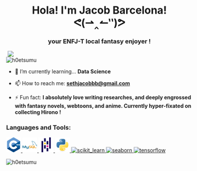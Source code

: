 <h1 align="center">Hola! I'm Jacob Barcelona! ᕙ(⇀‸↼‶)ᕗ </h1>
<h3 align="center">your ENFJ-T local fantasy enjoyer !</h3>

<img align="right" width="500" src="https://qph.cf2.quoracdn.net/main-qimg-6ac854a953f07cb8df10b6a6bffc3759">

<p align="left"> <img src="https://komarev.com/ghpvc/?username=h0etsumu&label=Profile%20views&color=0e75b6&style=flat" alt="h0etsumu" /> </p>

- 🌱 I’m currently learning... **Data Science**

- 📫 How to reach me: **sethjacobbb@gmail.com**

- ⚡ Fun fact: **I absolutely love writing researches, and deeply engrossed with fantasy novels, webtoons, and anime. Currently hyper-fixated on collecting Hirono !**

<h3 align="left">Languages and Tools:</h3>

<p align="left"> <a href="https://www.w3schools.com/cpp/" target="_blank" rel="noreferrer"> <img src="https://raw.githubusercontent.com/devicons/devicon/master/icons/cplusplus/cplusplus-original.svg" alt="cplusplus" width="40" height="40"/> </a> <a href="https://www.mysql.com/" target="_blank" rel="noreferrer"> <img src="https://raw.githubusercontent.com/devicons/devicon/master/icons/mysql/mysql-original-wordmark.svg" alt="mysql" width="40" height="40"/> </a> <a href="https://pandas.pydata.org/" target="_blank" rel="noreferrer"> <img src="https://raw.githubusercontent.com/devicons/devicon/2ae2a900d2f041da66e950e4d48052658d850630/icons/pandas/pandas-original.svg" alt="pandas" width="40" height="40"/> </a> <a href="https://www.python.org" target="_blank" rel="noreferrer"> <img src="https://raw.githubusercontent.com/devicons/devicon/master/icons/python/python-original.svg" alt="python" width="40" height="40"/> </a> <a href="https://scikit-learn.org/" target="_blank" rel="noreferrer"> <img src="https://upload.wikimedia.org/wikipedia/commons/0/05/Scikit_learn_logo_small.svg" alt="scikit_learn" width="40" height="40"/> </a> <a href="https://seaborn.pydata.org/" target="_blank" rel="noreferrer"> <img src="https://seaborn.pydata.org/_images/logo-mark-lightbg.svg" alt="seaborn" width="40" height="40"/> </a> <a href="https://www.tensorflow.org" target="_blank" rel="noreferrer"> <img src="https://www.vectorlogo.zone/logos/tensorflow/tensorflow-icon.svg" alt="tensorflow" width="40" height="40"/> </a> </p>

<p><img align="center" src="https://github-readme-stats.vercel.app/api/top-langs?username=h0etsumu&show_icons=true&locale=en&layout=compact" alt="h0etsumu" /></p>
